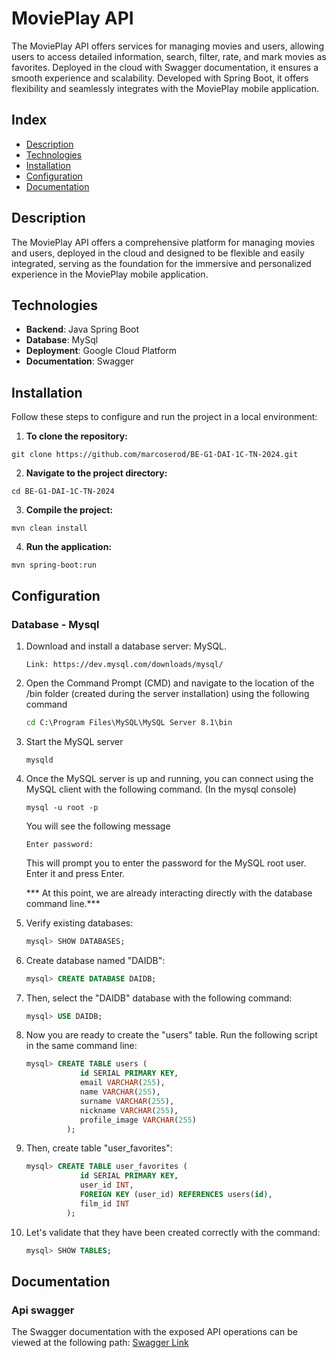# MoviePlay API

The MoviePlay API offers services for managing movies and users, allowing users to access detailed information, 
search, filter, rate, and mark movies as favorites. Deployed in the cloud with Swagger documentation, it ensures a 
smooth experience and scalability. Developed with Spring Boot, it offers flexibility and seamlessly integrates with 
the MoviePlay mobile application.

## Index

- [Description](#description)
- [Technologies](#technologies)
- [Installation](#installation)
- [Configuration](#configuration)
- [Documentation](#documentation)


## Description

The MoviePlay API offers a comprehensive platform for managing movies and users, deployed in the cloud and designed 
to be flexible and easily integrated, serving as the foundation for the immersive and personalized experience in 
the MoviePlay mobile application.

## Technologies

- **Backend**: Java Spring Boot
- **Database**: MySql
- **Deployment**: Google Cloud Platform
- **Documentation**: Swagger

## Installation

Follow these steps to configure and run the project in a local environment:

1. **To clone the repository:**
```
git clone https://github.com/marcoserod/BE-G1-DAI-1C-TN-2024.git
```
2. **Navigate to the project directory:**
```
cd BE-G1-DAI-1C-TN-2024
```
3. **Compile the project:**
```
mvn clean install
```
4. **Run the application:**
```
mvn spring-boot:run
```


## Configuration
### Database - Mysql
1. Download and install a database server: MySQL.

     ```
     Link: https://dev.mysql.com/downloads/mysql/
     ```

2. Open the Command Prompt (CMD) and navigate to the location of the /bin folder (created during the server installation) 
using the following command

    ```cmd 
    cd C:\Program Files\MySQL\MySQL Server 8.1\bin
    ```

3. Start the MySQL server

    ```
    mysqld
    ```
4. Once the MySQL server is up and running, you can connect using the MySQL client with the following command. 
(In the mysql console)
    ```
    mysql -u root -p
    ```
   You will see the following message
    ```
    Enter password:
    ```
   This will prompt you to enter the password for the MySQL root user. Enter it and press Enter.

   *** At this point, we are already interacting directly with the database command line.***
5. Verify existing databases:
   ```sql
   mysql> SHOW DATABASES;
   ```
6. Create database named "DAIDB":
   ```sql
   mysql> CREATE DATABASE DAIDB;
   ```
7. Then, select the "DAIDB" database with the following command:
   ```sql
   mysql> USE DAIDB;
   ```
8. Now you are ready to create the "users" table. Run the following script in the same command line:

   ```sql
   mysql> CREATE TABLE users (
               id SERIAL PRIMARY KEY,
               email VARCHAR(255),
               name VARCHAR(255),
               surname VARCHAR(255),
               nickname VARCHAR(255),
               profile_image VARCHAR(255)
            );
   ```
9. Then, create table "user_favorites":

   ```sql
   mysql> CREATE TABLE user_favorites (
               id SERIAL PRIMARY KEY,
               user_id INT,
               FOREIGN KEY (user_id) REFERENCES users(id),
               film_id INT
            );
   ```

10. Let's validate that they have been created correctly with the command:

    ```sql
    mysql> SHOW TABLES;
    ```

## Documentation
### Api swagger
The Swagger documentation with the exposed API operations can be viewed at the following path:
[ Swagger Link ](https://app.swaggerhub.com/apis/Grupo_01/Grupo_01_DAI/1.1.5 "Swagger")

